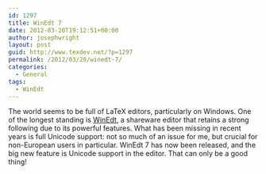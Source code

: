```yaml
---
id: 1297
title: WinEdt 7
date: 2012-03-20T19:12:51+00:00
author: josephwright
layout: post
guid: http://www.texdev.net/?p=1297
permalink: /2012/03/20/winedt-7/
categories:
  - General
tags:
  - WinEdt
---
```

The world seems to be full of LaTeX editors, particularly on Windows. One of the longest standing is <a href="http://www.winedt.com/">WinEdt</a>, a shareware editor that retains a strong following due to its powerful features. What has been missing in recent years is full Unicode support: not so much of an issue for me, but crucial for non-European users in particular. WinEdt 7 has now been released, and the big new feature is Unicode support in the editor. That can only be a good thing!